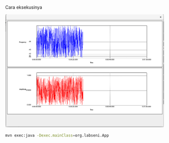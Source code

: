 Cara eksekusinya

![gambar](runingsignal.png)
```bash
mvn exec:java -Dexec.mainClass=org.labseni.App
```
